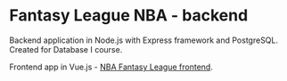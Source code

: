 # Fantasy League NBA - backend

Backend application in Node.js with Express framework and PostgreSQL. Created for Database I course.

Frontend app in Vue.js - [NBA Fantasy League frontend](https://github.com/ptr97/FantasyLeagueNBA-frontend). 
